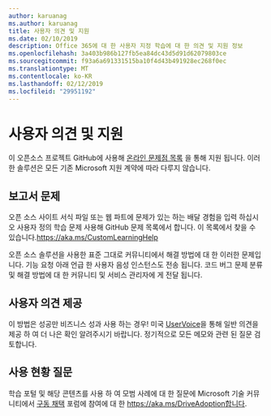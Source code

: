 ```yaml
---
author: karuanag
ms.author: karuanag
title: 사용자 의견 및 지원
ms.date: 02/10/2019
description: Office 365에 대 한 사용자 지정 학습에 대 한 의견 및 지원 정보
ms.openlocfilehash: 3a403b986b127fb5ea84dc43d5d91d62079803ce
ms.sourcegitcommit: f93a6a691331515ba10f4d43b491928ec268f0ec
ms.translationtype: MT
ms.contentlocale: ko-KR
ms.lasthandoff: 02/12/2019
ms.locfileid: "29951192"
---
```

# <a name="feedback-and-support"></a>사용자 의견 및 지원

이 오픈소스 프로젝트 GitHub에 사용해 [온라인 문제점 목록](https://aka.ms/CustomLearningHelp) 을 통해 지원 됩니다. 이러한 솔루션은 모든 기존 Microsoft 지원 계약에 따라 다루지 않습니다.  

## <a name="report-issues"></a>보고서 문제

오픈 소스 사이트 서식 파일 또는 웹 파트에 문제가 있는 하는 배달 경험을 입력 하십시오 사용자 정의 학습 문제 사용해 GitHub 문제 목록에서 합니다.  이 목록에서 찾을 수 있습니다.https://aka.ms/CustomLearningHelp  

오픈 소스 솔루션을 사용한 표준 그대로 커뮤니티에서 해결 방법에 대 한 이러한 문제입니다.  기능 요청 아래 언급 한 사용자 음성 인스턴스도 전송 됩니다.  코드 버그 문제 분류 및 해결 방법에 대 한 커뮤니티 및 서비스 관리자에 게 전달 됩니다.  

## <a name="provide-us-feedback"></a>사용자 의견 제공

이 방법은 성공만 비즈니스 성과 사용 하는 경우!  미국 [UserVoice](https://microsoftteams.uservoice.com/forums/913429-learning-solutions)을 통해 일반 의견을 제공 하 여 더 나은 확인 알려주시기 바랍니다.  정기적으로 모든 메모와 관련 된 질문 검토합니다.

## <a name="usage-questions"></a>사용 현황 질문

학습 포털 및 해당 콘텐츠를 사용 하 여 모범 사례에 대 한 질문에 Microsoft 기술 커뮤니티에서 [구동 채택](https://aka.ms/DriveAdoption) 포럼에 참여에 대 한 https://aka.ms/DriveAdoption합니다. 

